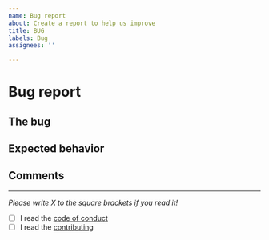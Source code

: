 ```yaml
---
name: Bug report
about: Create a report to help us improve
title: BUG
labels: Bug
assignees: ''

---
```


# Bug report
## The bug



## Expected behavior



## Comments




---
*Please write X to the square brackets if you read it!*
- [ ] I read the [code of conduct](https://github.com/koviubi56/countdown/blob/main/CODE_OF_CONDUCT.md)
- [ ] I read the [contributing](https://github.com/koviubi56/countdown/blob/main/CONTRIBUTING.md)
